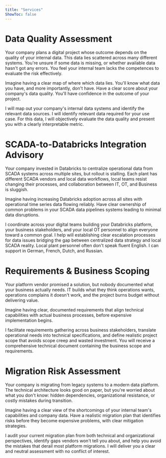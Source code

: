 ```yaml
---
title: "Services"
ShowToc: false
---
```


# Data Quality Assessment

Your company plans a digital project whose outcome depends on the quality of your internal data. This data lies scattered across many different systems. You're unsure if some data is missing, or whether available data hasn't got any errors. You feel your internal team lacks the competences to evaluate the risk effectively.

Imagine having a clear map of where which data lies. You'll know what data you have, and more importantly, don't have. Have a clear score about your company's data quality. You'll have confidence in the outcome of your project.

I will map out your company's internal data systems and identify the relevant data sources. I will identify relevant data required for your use case. For this data, I will objectively evaluate the data quality and present you with a clearly interpretable metric.

# SCADA-to-Databricks Integration Advisory

Your company invested in Databricks to centralize operational data from SCADA systems across multiple sites, but rollout is stalling. Each plant has different SCADA vendors and local data workflows, local teams resist changing their processes, and collaboration between IT, OT, and Business is sluggish.

Imagine having increasing Databricks adoption across all sites with operational time series data flowing reliably. Have clear ownership of common problems in your SCADA data pipelines systems leading to minimal data disruptions.

I coordinate across your digital teams building your Databricks platform, your business stakeholders, and your local OT personnel to align everyone toward a common goal. I help will establishing clear escalation processes for data issues bridging the gap between centralized data strategy and local SCADA reality. Local plant personnel often don't speak fluent English. I can support in German, French, Dutch, and Russian.

# Requirements & Business Scoping

Your platform vendor promised a solution, but nobody documented what your business actually needs. IT builds what they think operations wants, operations complains it doesn't work, and the project burns budget without delivering value.

Imagine having clear, documented requirements that align technical capabilities with actual business processes, before expensive implementation begins.

I facilitate requirements gathering across business stakeholders, translate operational needs into technical specifications, and define realistic project scope that avoids scope creep and wasted investment. You will receive a comprehensive technical document containing the business scope and requirements.

# Migration Risk Assessment

Your company is migrating from legacy systems to a modern data platform. The technical architecture looks good on paper, but you're worried about what you don't know: hidden dependencies, organizational resistance, or costly mistakes during transition.

Imagine having a clear view of the shortcomings of your internal team's capabilities and company data. Have a realistic migration plan that identifies risks before they become expensive problems, with clear mitigation strategies.

I audit your current migration plan from both technical and organizational perspectives, identify gaps vendors won't tell you about, and help you avoid the mistakes that derail most platform migrations. I will deliver you a clear and neutral assessment with no conflict of interest.
